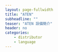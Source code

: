 ```yaml
---
layout: page-fullwidth
title: "ATEN"
subheadline: ""
teaser: "ATEN 設備簡介"
header: no
categories:
    - distributor
    - language
---
```

